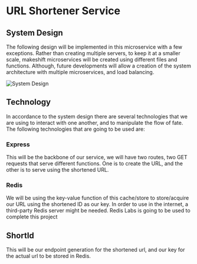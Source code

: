 # URL Shortener Service
## System Design

The following design will be implemented in this microservice with a few exceptions. Rather than creating multiple servers, to keep it at a smaller scale, makeshift microservices will be created using different files and functions. Although, future developments will allow a creation of the system architecture with multiple microservices, and load balancing.

![System Design](https://ci6.googleusercontent.com/proxy/x-3Jp_bcsDe1fEX4C-rzKuUXGFbR57F8INu4kwJrh_BvrbolJ06iMAW2_sIaGcnQm0l87Aym4CO-q10J73Hftz19Pq3mnzsJBO4D3o1oWdpIyxMarY-fUFSLL-ptdBkEbITHYhfAwqxA39AAnC67CgUCzmOSwAoz5-pnTLk6RcEzCxT7gUVRFDgC1z2n6ZnCtwQXhAo4CTRgGpEPaokFXLcrx5W_GetSEn5njwSjrvT1sQt4TB8GBxKJ1aUNMjOx0gJ6ZV46whot_431toygZJdJNL4b99h74kWL6LpEieKILzRsPTxtHhg0rCCfDw=s0-d-e1-ft#https://documents.lucidchart.com/documents/737ee494-3a9e-4e0a-9ab4-f62a99e9f4cb/pages/0_0?a=1323&x=36&y=-200&w=1649&h=1760&store=1&accept=image%2F*&auth=LCA%20d02cc3399655e9403ff54aacc0a40052ae7370b5-ts%3D1515273309)

## Technology

In accordance to the system design there are several technologies that we are using to interact with one another, and to manipulate the flow of fate. The following technologies that are going to be used are:

### Express

This will be the backbone of our service, we will have two routes, two GET requests that serve different functions. One is to create the URL, and the other is to serve using the shortened URL. 

### Redis

We will be using the key-value function of this cache/store to store/acquire our URL using the shortened ID as our key. In order to use in the internet, a third-party Redis server might be needed. Redis Labs is going to be used to complete this project

## ShortId

This will be our endpoint generation for the shortened url, and our key for the actual url to be stored in Redis.